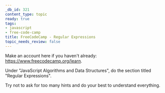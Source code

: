 ```yaml
---
_db_id: 321
content_type: topic
ready: true
tags:
- javascript
- free-code-camp
title: FreeCodeCamp - Regular Expressions
topic_needs_review: false
---
```


Make an account here if you haven't already: https://www.freecodecamp.org/learn.

Under "JavaScript Algorithms and Data Structures", do the section titled "Regular Expressions".

Try not to ask for too many hints and do your best to understand everything.